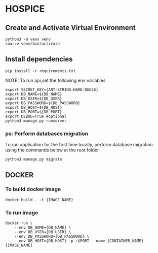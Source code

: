 # HOSPICE

## Create and Activate Virtual Environment

```shell
python3 -m venv venv
source venv/bin/activate
```

## Install dependencies

```shell
pip install -r requirements.txt
```

NOTE: To run api,set the following env variables

```shell
export SECRET_KEY={ANY-STRING-HARD-QUESS}
export DB_NAME=${DB_NAME}
export DB_USER=${DB_USER}
export DB_PASSWORD=${DB_PASSWORD}
export DB_HOST=${DB_HOST}
export DB_PORT=${DB_PORT}
export DEBUG=True #optional
python3 manage.py runserver
```

### **ps: Perform databases migration**

To run application for the first time locally, perform database migration using the commands below at the root folder

```shell
python3 manage.py migrate
```

## **DOCKER**

### To build docker image

```shell
docker build . -t {IMAGE_NAME}
```

### To run image

```shell
docker run \
    --env DB_NAME={DB_NAME} \
    --env DB_USER={DB_USER} \
    --env DB_PASSWORD={DB_PASSWORD} \
    --env DB_HOST={DB_HOST} -p :$PORT --name {CONTAINER_NAME} {IMAGE_NAME}
```
